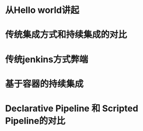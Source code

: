# 从Hello world讲起
# 传统集成方式和持续集成的对比
# 传统jenkins方式弊端
# 基于容器的持续集成
# Declarative Pipeline 和 Scripted Pipeline的对比
